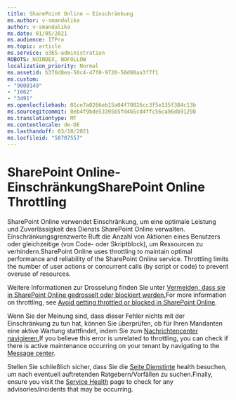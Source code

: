 ```yaml
---
title: SharePoint Online – Einschränkung
ms.author: v-smandalika
author: v-smandalika
ms.date: 01/05/2021
ms.audience: ITPro
ms.topic: article
ms.service: o365-administration
ROBOTS: NOINDEX, NOFOLLOW
localization_priority: Normal
ms.assetid: b376d8ea-50c4-47f0-9720-50d80aa3f7f1
ms.custom:
- "9000149"
- "1662"
- "3491"
ms.openlocfilehash: 01ce7a0266eb15a04f70826cc3f5e135f384c13b
ms.sourcegitcommit: 0eb4f9bde53395b5fd4b5cd4ffc56ca96db91298
ms.translationtype: MT
ms.contentlocale: de-DE
ms.lasthandoff: 03/10/2021
ms.locfileid: "50707557"
---
```

# <a name="sharepoint-online-throttling"></a><span data-ttu-id="049b6-102">SharePoint Online-Einschränkung</span><span class="sxs-lookup"><span data-stu-id="049b6-102">SharePoint Online Throttling</span></span>

<span data-ttu-id="049b6-p101">SharePoint Online verwendet Einschränkung, um eine optimale Leistung und Zuverlässigkeit des Diensts SharePoint Online verwalten. Einschränkungsgrenzwerte Ruft die Anzahl von Aktionen eines Benutzers oder gleichzeitige (von Code- oder Skriptblock), um Ressourcen zu verhindern.</span><span class="sxs-lookup"><span data-stu-id="049b6-p101">SharePoint Online uses throttling to maintain optimal performance and reliability of the SharePoint Online service. Throttling limits the number of user actions or concurrent calls (by script or code) to prevent overuse of resources.</span></span> 

<span data-ttu-id="049b6-105">Weitere Informationen zur Drosselung finden Sie unter [Vermeiden, dass sie in SharePoint Online gedrosselt oder blockiert werden.](https://docs.microsoft.com/sharepoint/dev/general-development/how-to-avoid-getting-throttled-or-blocked-in-sharepoint-online)</span><span class="sxs-lookup"><span data-stu-id="049b6-105">For more information on throttling, see [Avoid getting throttled or blocked in SharePoint Online](https://docs.microsoft.com/sharepoint/dev/general-development/how-to-avoid-getting-throttled-or-blocked-in-sharepoint-online).</span></span>

<span data-ttu-id="049b6-106">Wenn Sie der Meinung sind, dass dieser Fehler nichts mit der Einschränkung zu tun hat, können Sie überprüfen, ob für Ihren Mandanten eine aktive Wartung stattfindet, indem Sie zum [Nachrichtencenter navigieren.](https://portal.office.com/adminportal/home#/MessageCenter)</span><span class="sxs-lookup"><span data-stu-id="049b6-106">If you believe this error is unrelated to throttling, you can check if there is active maintenance occurring on your tenant by navigating to the [Message center](https://portal.office.com/adminportal/home#/MessageCenter).</span></span>

 <span data-ttu-id="049b6-107">Stellen Sie schließlich sicher, dass Sie die [Seite Dienstinte](https://portal.office.com/adminportal/home#/servicehealth) health besuchen, um nach eventuell auftretenden Ratgebern/Vorfällen zu suchen.</span><span class="sxs-lookup"><span data-stu-id="049b6-107">Finally, ensure you visit the [Service Health](https://portal.office.com/adminportal/home#/servicehealth) page to check for any advisories/incidents that may be occurring.</span></span>

